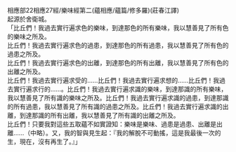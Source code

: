 相應部22相應27經/樂味經第二(蘊相應/蘊篇/修多羅)(莊春江譯)  
起源於舍衛城。  
「比丘們！我過去實行遍求色的樂味，到達那色的所有樂味，我以慧善見了所有色的樂味之所及。  
比丘們！我過去實行遍求色的過患，到達那色的所有過患，我以慧善見了所有色的過患之所及。  
比丘們！我過去實行遍求色的出離，到達那色的所有出離，我以慧善見了所有色的出離之所及。  
比丘們！我過去實行遍求受的……比丘們！我過去實行遍求想的……比丘們！我過去實行遍求行的……。比丘們！我過去實行遍求識的樂味，到達那識的所有樂味，我以慧善見了所有識的樂味之所及。比丘們！我過去實行遍求識的過患，到達那識的所有過患，我以慧善見了所有識的過患之所及。比丘們！我過去實行遍求識的出離，到達那識的所有出離，我以慧善見了所有識的出離之所及。  
比丘們！只要我對這些五取蘊不如實證知：樂味是樂味、過患是過患、出離是出離……（中略）。又，我的智與見生起：『我的解脫不可動搖，這是我最後一次的生，現在，沒有再生了。』」  
  
  
